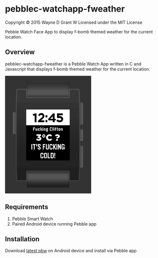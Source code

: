 # pebblec-watchapp-fweather

Copyright © 2015 Wayne D Grant
W
Licensed under the MIT License

Pebble Watch Face App to display f-bomb themed weather for the current location.

## Overview

pebblec-watchapp-fweather is a Pebble Watch App written in C and Javascript that displays f-bomb themed weather for the current location.

![alt tag](screenshot.png)

## Requirements

1. Pebble Smart Watch
2. Paired Android device running Pebble app

## Installation

Download [latest pbw](https://github.com/waynedgrant/pebblec-watchapp-fweather/releases) on Android device and install via Pebble app
